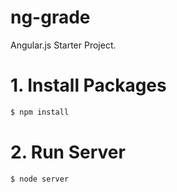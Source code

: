 ng-grade
========

Angular.js Starter Project.

# 1. Install Packages

```bash
$ npm install
```

# 2. Run Server

```bash
$ node server
```

